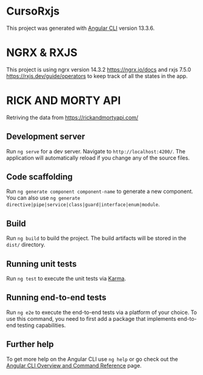 # CursoRxjs

This project was generated with [Angular CLI](https://github.com/angular/angular-cli) version 13.3.6.

# NGRX & RXJS

This project is using ngrx version 14.3.2 https://ngrx.io/docs and rxjs 7.5.0 https://rxjs.dev/guide/operators to keep track of all the states in the app.

# RICK AND MORTY API

Retriving the data from https://rickandmortyapi.com/

## Development server

Run `ng serve` for a dev server. Navigate to `http://localhost:4200/`. The application will automatically reload if you change any of the source files.

## Code scaffolding

Run `ng generate component component-name` to generate a new component. You can also use `ng generate directive|pipe|service|class|guard|interface|enum|module`.

## Build

Run `ng build` to build the project. The build artifacts will be stored in the `dist/` directory.

## Running unit tests

Run `ng test` to execute the unit tests via [Karma](https://karma-runner.github.io).

## Running end-to-end tests

Run `ng e2e` to execute the end-to-end tests via a platform of your choice. To use this command, you need to first add a package that implements end-to-end testing capabilities.

## Further help

To get more help on the Angular CLI use `ng help` or go check out the [Angular CLI Overview and Command Reference](https://angular.io/cli) page.
